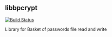 libbpcrypt
----------

[![Build Status](https://travis-ci.org/elemc/libbpcrypt.svg?branch=master)](https://travis-ci.org/elemc/libbpcrypt)

Library for Basket of passwords file read and write
